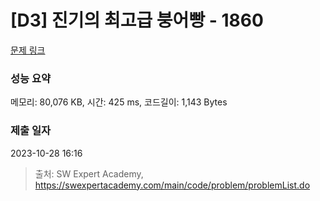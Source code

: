 # [D3] 진기의 최고급 붕어빵 - 1860 

[문제 링크](https://swexpertacademy.com/main/code/problem/problemDetail.do?contestProbId=AV5LsaaqDzYDFAXc) 

### 성능 요약

메모리: 80,076 KB, 시간: 425 ms, 코드길이: 1,143 Bytes

### 제출 일자

2023-10-28 16:16



> 출처: SW Expert Academy, https://swexpertacademy.com/main/code/problem/problemList.do